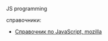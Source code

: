 JS programming

справочники:
- [Справочник по JavaScript, mozilla](https://developer.mozilla.org/ru/docs/Web/JavaScript/Reference)
